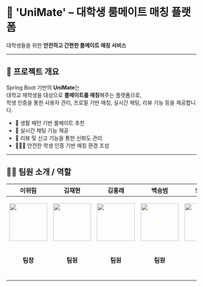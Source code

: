 # 🏡 **'UniMate'** – 대학생 룸메이트 매칭 플랫폼

대학생들을 위한 **안전하고 간편한 룸메이트 매칭 서비스**

---

## **📜 프로젝트 개요**

Spring Boot 기반의 **UniMate**는  
대학교 재학생을 대상으로 **룸메이트를 매칭**해주는 플랫폼으로,  
학생 인증을 통한 사용자 관리, 프로필 기반 매칭, 실시간 채팅, 리뷰 기능 등을 제공합니다.  

- 🧭 생활 패턴 기반 룸메이트 추천  
- 💬 실시간 채팅 기능 제공  
- 📝 리뷰 및 신고 기능을 통한 신뢰도 관리  
- 🧑‍🤝‍🧑 안전한 학생 인증 기반 매칭 환경 조성

---

## **💁‍♂️ 팀원 소개 / 역할**

| 이위림 | 김채현 | 김홍래 | 백승범 | 안병선 |
| --- | --- | --- | --- | --- |
| <p align="center"><a href="https://github.com/weilim0513-tech"><img src="https://github.com/weilim0513-tech.png" width="100"></a></p> | <p align="center"><a href="https://github.com/Chehyeon-Kim23"><img src="https://github.com/Chehyeon-Kim23.png" width="100"></a></p> | <p align="center"><a href="https://github.com/HongRae-Kim"><img src="https://github.com/HongRae-Kim.png" width="100"></a></p> | <p align="center"><a href="https://github.com/BackSeungBeom"><img src="https://github.com/BackSeungBeom.png" width="100"></a></p> | <p align="center"><a href="https://github.com/rogrhrh"><img src="https://github.com/rogrhrh.png" width="100"></a></p> |
| <p align="center"><b>팀장</b></p> | <p align="center"><b>팀원</b></p> | <p align="center"><b>팀원</b></p> | <p align="center"><b>팀원</b></p> | <p align="center"><b>팀원</b></p> |
| <p align="center"> </p> | <p align="center"> </p> | <p align="center"> </p> | <p align="center"> </p> | <p align="center"> </p> |



